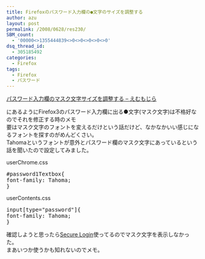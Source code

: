 ```yaml
---
title: Firefoxのパスワード入力欄の●文字のサイズを調整する
author: azu
layout: post
permalink: /2008/0628/res230/
SBM_count:
  - '00000<>1355444839<>0<>0<>0<>0<>0'
dsq_thread_id:
  - 305185492
categories:
  - Firefox
tags:
  - Firefox
  - パスワード
---
```

[パスワード入力欄のマスク文字サイズを調整する &#8211; えむもじら][1]

にあるようにFirefox3のパスワード入力欄に出る●文字(マスク文字)は不格好なのでそれを修正する時のメモ  
要はマスク文字のフォントを変えるだけという話だけど、なかなかいい感じになるフォントを探すのがめんどくさい。  
Tahomaというフォントが意外とパスワード欄のマスク文字にあっているという話を聞いたので設定してみました。

userChrome.css

<pre class="brush:css;">#password1Textbox{
font-family: Tahoma;
}
</pre>

userContents.css

<pre class="brush:css;">input[type="password"]{
font-family: Tahoma;
}
</pre>

確認しようと思ったら[Secure Login][2]使ってるのでマスク文字を表示しなかった。  
まあいつか使うかも知れないのでメモ。

 [1]: http://level.s69.xrea.com/mozilla/index.cgi?id=20080628_Password
 [2]: https://blueimp.net/mozilla/